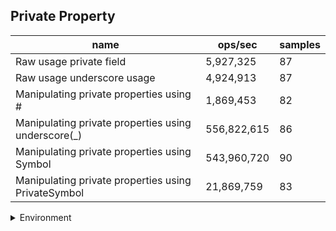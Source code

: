 ## Private Property

|name|ops/sec|samples|
|-|-|-|
|Raw usage private field|5,927,325|87|
|Raw usage underscore usage|4,924,913|87|
|Manipulating private properties using #|1,869,453|82|
|Manipulating private properties using underscore(_)|556,822,615|86|
|Manipulating private properties using Symbol|543,960,720|90|
|Manipulating private properties using PrivateSymbol|21,869,759|83|


<details>
<summary>Environment</summary>

* __Machine:__ linux x64 | 2 vCPUs | 6.8GB Mem
* __Run:__ Sat Oct 21 2023 13:15:24 GMT+0000 (Coordinated Universal Time)
</details>

<!--
{"environment":{"platform":"linux","arch":"x64","cpus":2,"totalMemory":6.7597503662109375},"benchmarks":[{"name":"Raw usage private field","opsSec":5927324.642899202,"samples":6},{"name":"Raw usage underscore usage","opsSec":4924913.244273668,"samples":5},{"name":"Manipulating private properties using #","opsSec":1869452.9733465884,"samples":7},{"name":"Manipulating private properties using underscore(_)","opsSec":556822614.9619871,"samples":7},{"name":"Manipulating private properties using Symbol","opsSec":543960719.6293284,"samples":7},{"name":"Manipulating private properties using PrivateSymbol","opsSec":21869759.18480941,"samples":6}]}-->
